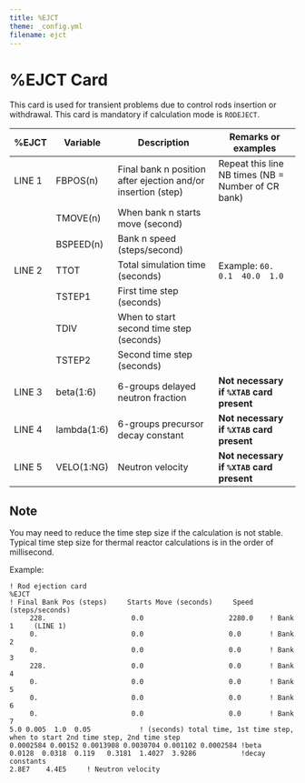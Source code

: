 ```yaml
---
title: %EJCT
theme: _config.yml
filename: ejct
---
```


# %EJCT Card

This card is used for transient problems due to control rods insertion or withdrawal.  This card is mandatory if calculation mode is `RODEJECT`.

| %EJCT | Variable | Description | Remarks or examples |
| --- | --- | --- | --- |
| LINE 1 | FBPOS(n) | Final bank n position after ejection and/or insertion (step) | Repeat this line NB times (NB = Number of CR bank) |
|   | TMOVE(n) | When bank n starts move (second) |
|   | BSPEED(n) | Bank n speed (steps/second) |
| LINE 2 | TTOT | Total simulation time (seconds) | Example: `60.  0.1  40.0  1.0` |
|   | TSTEP1 | First time step (seconds) |
|   | TDIV | When to start second time step (seconds) |
|   | TSTEP2 | Second time step (seconds) |
| LINE 3 | beta(1:6) | 6-groups delayed neutron fraction | **Not necessary if `%XTAB` card present** |
| LINE 4 | lambda(1:6) | 6-groups precursor decay constant | **Not necessary if `%XTAB` card present** |
| LINE 5 | VELO(1:NG) | Neutron velocity | **Not necessary if `%XTAB` card present** |

## Note
You may need to reduce the time step size if the calculation is not stable. Typical time step size for thermal reactor calculations is in the order of millisecond.

Example:
```
! Rod ejection card
%EJCT
! Final Bank Pos (steps)     Starts Move (seconds)     Speed (steps/seconds)
     228.                     0.0                     2280.0    ! Bank 1     (LINE 1)
     0.                       0.0                     0.0       ! Bank 2
     0.                       0.0                     0.0       ! Bank 3
     228.                     0.0                     0.0       ! Bank 4
     0.                       0.0                     0.0       ! Bank 5
     0.                       0.0                     0.0       ! Bank 6
     0.                       0.0                     0.0       ! Bank 7
5.0 0.005  1.0  0.05            ! (seconds) total time, 1st time step, when to start 2nd time step, 2nd time step
0.0002584 0.00152 0.0013908 0.0030704 0.001102 0.0002584 !beta
0.0128  0.0318  0.119   0.3181  1.4027  3.9286           !decay constants
2.8E7    4.4E5     ! Neutron velocity
```
